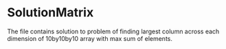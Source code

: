 # SolutionMatrix

The file contains solution to problem of finding largest column across each dimension of 10by10by10 array with max sum of elements.
